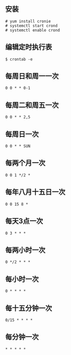 ## 安装

```
# yum install cronie
# systemctl start crond
# systemctl enable crond
```

## 编辑定时执行表

```
$ crontab -e
```

## 每周日和周一一次

```
0 0 * * 0-1
```

## 每周二和周五一次

```
0 0 * * 2,5
```

## 每周日一次

```
0 0 * * SUN
```

## 每两个月一次

```
0 0 1 */2 *
```

## 每年八月十五日一次

```
0 0 15 8 *
```

## 每天3点一次

```
0 3 * * *
```

## 每两小时一次

```
0 */2 * * *
```

## 每小时一次

```
0 * * * *
```

## 每十五分钟一次

```
0/15 * * * *
```

## 每分钟一次

```
* * * * *
```
